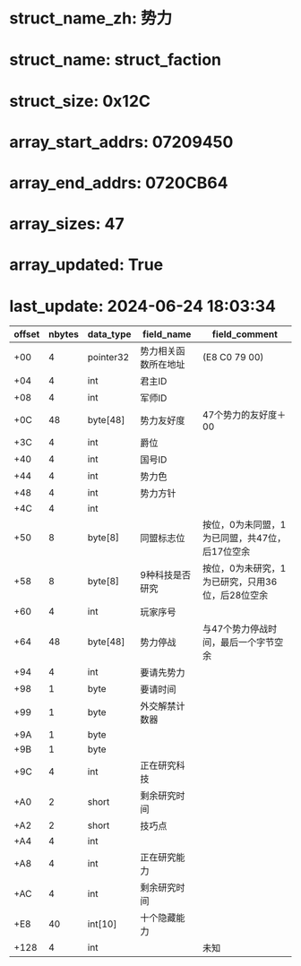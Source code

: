 # struct_name_zh: 势力
# struct_name: struct_faction
# struct_size: 0x12C
# array_start_addrs: 07209450
# array_end_addrs: 0720CB64
# array_sizes: 47
# array_updated: True
# last_update: 2024-06-24 18:03:34

| offset | nbytes | data_type | field_name           | field_comment                                    |
| ------ | ------ | --------- | -------------------- | ------------------------------------------------ |
| +00    | 4      | pointer32 | 势力相关函数所在地址 | (E8 C0 79 00)                                    |
| +04    | 4      | int       | 君主ID               |                                                  |
| +08    | 4      | int       | 军师ID               |                                                  |
| +0C    | 48     | byte[48]  | 势力友好度           | 47个势力的友好度＋00                             |
| +3C    | 4      | int       | 爵位                 |                                                  |
| +40    | 4      | int       | 国号ID               |                                                  |
| +44    | 4      | int       | 势力色               |                                                  |
| +48    | 4      | int       | 势力方针             |                                                  |
| +4C    | 4      | int       |                      |                                                  |
| +50    | 8      | byte[8]   | 同盟标志位           | 按位，0为未同盟，1为已同盟，共47位，后17位空余   |
| +58    | 8      | byte[8]   | 9种科技是否研究      | 按位，0为未研究，1为已研究，只用36位，后28位空余 |
| +60    | 4      | int       | 玩家序号             |                                                  |
| +64    | 48     | byte[48]  | 势力停战             | 与47个势力停战时间，最后一个字节空余             |
| +94    | 4      | int       | 要请先势力           |                                                  |
| +98    | 1      | byte      | 要请时间             |                                                  |
| +99    | 1      | byte      | 外交解禁计数器       |                                                  |
| +9A    | 1      | byte      |                      |                                                  |
| +9B    | 1      | byte      |                      |                                                  |
| +9C    | 4      | int       | 正在研究科技         |                                                  |
| +A0    | 2      | short     | 剩余研究时间         |                                                  |
| +A2    | 2      | short     | 技巧点               |                                                  |
| +A4    | 4      | int       |                      |                                                  |
| +A8    | 4      | int       | 正在研究能力         |                                                  |
| +AC    | 4      | int       | 剩余研究时间         |                                                  |
| +E8    | 40     | int[10]   | 十个隐藏能力         |                                                  |
| +128   | 4      | int       |                      | 未知                                             |
